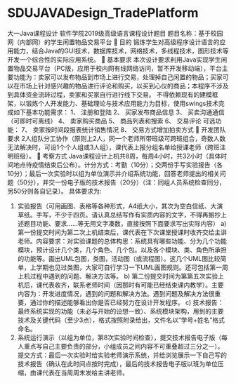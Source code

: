 # SDUJAVADesign_TradePlatform
大一Java课程设计
软件学院2019级高级语言课程设计题目
题目名称：基于校园网（内部网）的学生闲置物品交易平台
	目的
锻炼学生对高级程序设计语言的应用能力，结合Java的GUI技术，数据库技术，网络技术，多线程技术，图形技术等开发一个综合性的实际应用系统。
	基本要求
本次设计要求利用Java实现学生闲置物品交易平台（PC版，应用于校内网有线网络访问，暂不开发移动端），平台主要功能为：卖家可以发布物品到市场上进行交易，处理掉自己闲置的物品；买家可以在市场上针对感兴趣的物品进行评论和购买，以买到心仪的商品；本程序不涉及到具体资金流转过程，卖家和买家自行进行线下交易。
不得依赖现有的建模框架，以锻炼个人开发能力、基础理论与技术应用能力为目标，使用swings技术完成如下基本功能需求：
1、	注册和登陆
2、	买家发布商品信息
3、	买卖沟通通信（可即时可离线）
4、	卖家购买商品
5、	商品列表和搜索
6、	交易评论
可选功能：
7、	卖家按时间段报表统计销售情况
8、	交易方式增加拍卖方式
	开发团队要求
2人组队分工协作（原则上2人，同一个老师所带班级可跨班组合，奇数人数无法解决时，可设1个个人组或3人组），课代表上报分组名单给授课老师（跨班注明班级）。
	考察方式
Java课程设计上机共8周，每周4小时，共32小时（具体时间地点待疫情结束后公布）。计分方式：考勤（10分）；交两份手写实验报告（各10分）；最后一次实验时以组为单位演示并介绍系统功能，回答老师提出的相关问题（50分），并交一份电子版的技术报告（20分）（注：同组人员系统检查同分，另50分则各自记录）。
具体要求为:
1.	实验报告（可用画图、表格等各种形式，A4纸大小，其次为空白信纸、大演草纸。手写，不少于四页。请认真总结写作有实质内容的文字，不得再搬抄上述题目功能、要求……等无用文字凑数，直接按照下面要求写出实际内容）
a)	第一份提交时间为第二次上机结束后，课代表在下次课堂授课时收齐交给主讲老师。内容要求：对实验课题的总体构思：系统具有哪些功能、分为几个功能模块，预计设计几个类，几个角色、几个包。以及各个模块、类、角色所承担的功能等。画出UML包图，类图，活动图（或流程图）。这几个UML图比较简单，上学期也见过类图，大家可自行学习一下UML画图规则。还可包括第一周上机过程中遇到的问题、解决方法等。 
b)	第二份提交时间为第第五次实验上机后，课代表收齐，联系老师时间（因那时有可能已经结束课内教学）。主要内容为：开发进度情况，遇到的问题和解决方法。遇到问题及解决方法很重要，通过你的描述能够看出你是否已经努力在设计开发程序。
c)	技术报告：最终系统实现的功能（未必与开始的设想一致）、系统模块架构，用到的主要技术及关键代码（至少3点），格式按照附录给出，文件名以“学号+姓名”格式命名。
2.	系统运行演示（以组为单位，第8次实验时间检查），提交技术报告电子版（每人重点写自己主要负责的部分，小组成员之间内容不可重叠超过三分之一）。提交方式：最后一次实验时给实验老师演示系统，并给浏览展示一下自己写的技术报告（确认在此时间点按时完成），最后的技术报告电子版以班为单位压缩，由课代表在当周周末发给主讲老师。

